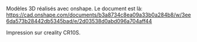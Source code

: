 Modèles 3D réalisés avec onshape.
Le document est là:
https://cad.onshape.com/documents/b3a8734c8ea09a33b0a284b8/w/3ee6da573b28442db5345bad/e/2d03538d0abd096a704aff44

Impression sur creality CR10S.